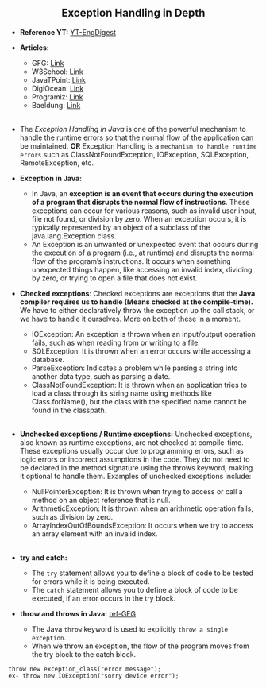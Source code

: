## <div style="text-align: center;"> Exception Handling in Depth </div>
* **Reference YT:** [YT-EngDigest](https://www.youtube.com/watch?v=fzip9Aml6og&list=PL9gnSGHSqcnr_DxHsP7AW9ftq0AtAyYqJ&index=73)
* **Articles:** 
    * GFG: [Link](https://www.geeksforgeeks.org/exceptions-in-java/)
    * W3School: [Link](https://www.w3schools.com/java/java_try_catch.asp)
    * JavaTPoint: [Link](https://www.javatpoint.com/exception-handling-in-java)
    * DigiOcean: [Link](https://www.digitalocean.com/community/tutorials/exception-handling-in-java)
    * Programiz: [Link](https://www.programiz.com/java-programming/exception-handling)
    * Baeldung: [Link](https://www.baeldung.com/java-exceptions)
      <br><br>
* The _Exception Handling in Java_ is one of the powerful mechanism to handle the runtime errors so that the normal flow of the application can be maintained. **OR** Exception Handling is a `mechanism to handle runtime errors` such as ClassNotFoundException, IOException, SQLException, RemoteException, etc.
* **Exception in Java:** 
     * In Java, an **exception is an event that occurs during the execution of a program that disrupts the normal flow of instructions**. These exceptions can occur for various reasons, such as invalid user input, file not found, or division by zero. When an exception occurs, it is typically represented by an object of a subclass of the java.lang.Exception class.
     * An Exception is an unwanted or unexpected event that occurs during the execution of a program (i.e., at runtime) and disrupts the normal flow of the program’s instructions. It occurs when something unexpected things happen, like accessing an invalid index, dividing by zero, or trying to open a file that does not exist.
* **Checked exceptions**: Checked exceptions are exceptions that the **Java compiler requires us to handle (Means checked at the compile-time).** We have to either declaratively throw the exception up the call stack, or we have to handle it ourselves. More on both of these in a moment. 
    * IOException: An exception is thrown when an input/output operation fails, such as when reading from or writing to a file.
    * SQLException: It is thrown when an error occurs while accessing a database.
    * ParseException:  Indicates a problem while parsing a string into another data type, such as parsing a date.
    * ClassNotFoundException: It is thrown when an application tries to load a class through its string name using methods like Class.forName(), but the class with the specified name cannot be found in the classpath.
  <br> <br>
* **Unchecked exceptions / Runtime exceptions:** Unchecked exceptions, also known as runtime exceptions, are not checked at compile-time. These exceptions usually occur due to programming errors, such as logic errors or incorrect assumptions in the code. They do not need to be declared in the method signature using the throws keyword, making it optional to handle them. Examples of unchecked exceptions include:
    * NullPointerException: It is thrown when trying to access or call a method on an object reference that is null.
    * ArithmeticException:  It is thrown when an arithmetic operation fails, such as division by zero.
    * ArrayIndexOutOfBoundsException: It occurs when we try to access an array element with an invalid index.
  <br><br>
* **try and catch:**
  * The `try` statement allows you to define a block of code to be tested for errors while it is being executed.
  * The `catch` statement allows you to define a block of code to be executed, if an error occurs in the try block.

* **throw and throws in Java:** [ref-GFG](https://www.geeksforgeeks.org/throw-throws-java/?ref=lbp)
     * The Java `throw` keyword is used to explicitly `throw a single exception`.
     * When we throw an exception, the flow of the program moves from the try block to the catch block.
``` 
throw new exception_class("error message");
ex- throw new IOException("sorry device error");   
```

